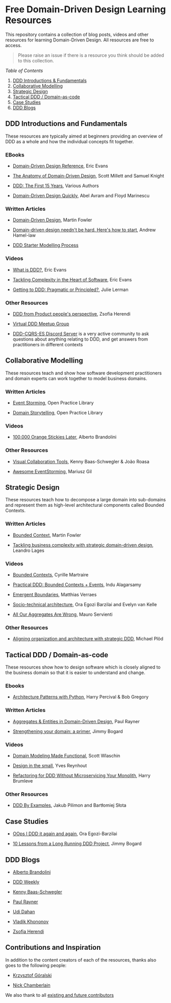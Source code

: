 # Free Domain-Driven Design Learning Resources

This repository contains a collection of blog posts, videos and other resources for learning Domain-Driven Design. All resources are free to access. 

> Please raise an issue if there is a resource you think should be added to this collection.

*Table of Contents*
1. [DDD Introductions & Fundamentals](#ddd-introductions-and-fundamentals)
2. [Collaborative Modelling](#collaborative-modelling)
3. [Strategic Design](#strategic-design)
4. [Tactical DDD / Domain-as-code](#tactical-ddd--domain-as-code)
5. [Case Studies](#case-studies)
6. [DDD Blogs](#ddd-blogs)

## DDD Introductions and Fundamentals

These resources are typically aimed at beginners providing an overview of DDD as a whole and how the individual concepts fit together.

### EBooks

- [Domain-Driven Design Reference](https://domainlanguage.com/wp-content/uploads/2016/05/DDD_Reference_2015-03.pdf), Eric Evans

- [The Anatomy of Domain-Driven Design](https://leanpub.com/theanatomyofdomain-drivendesign), Scott Millett and Samuel Knight

- [DDD: The First 15 Years](https://leanpub.com/ddd_first_15_years), Various Authors

- [Domain-Driven Design Quickly](https://www.infoq.com/minibooks/domain-driven-design-quickly/), Abel Avram and Floyd Marinescu


### Written Articles

- [Domain-Driven Design](https://martinfowler.com/bliki/DomainDrivenDesign.html), Martin Fowler

- [Domain-driven design needn't be hard. Here's how to start](https://www.thoughtworks.com/insights/blog/domain-driven-design-neednt-be-hard-heres-how-start), Andrew Hamel-law

- [DDD Starter Modelling Process](https://github.com/ddd-crew/ddd-starter-modelling-process)


### Videos

- [What is DDD?](https://www.youtube.com/watch?v=pMuiVlnGqjk), Eric Evans

- [Tackling Complexity in the Heart of Software](https://www.youtube.com/watch?v=dnUFEg68ESM), Eric Evans

- [Getting to DDD: Pragmatic or Principled?](https://www.youtube.com/watch?v=3AAzySH3A88), Julie Lerman


### Other Resources

- [DDD from Product people's perspective](https://drive.google.com/file/d/1cIMdatvI2o3OjGnqnjQX6p6VQWfQAL5Z/view), Zsofia Herendi

- [Virtual DDD Meetup Group](https://virtualddd.com/)

- [DDD-CQRS-ES Discord Server](https://github.com/ddd-cqrs-es/community) is a very active community to ask questions about anything relating to DDD, and get answers from practitioners in different contexts


## Collaborative Modelling

These resources teach and show how software development practitioners and domain experts can work together to model business domains.

### Written Articles

- [Event Storming](https://openpracticelibrary.com/practice/event-storming/), Open Practice Library

- [Domain Storytelling](https://openpracticelibrary.com/practice/domain-storytelling/), Open Practice Library

### Videos

- [100,000 Orange Stickies Later](https://www.youtube.com/watch?v=fGm62ra_mQ8&feature=youtu.be), Alberto Brandolini

### Other Resources

- [Visual Collaboration Tools](https://leanpub.com/visualcollaborationtools), Kenny Baas-Schwegler & João Roasa

- [Awesome EventStorming](https://github.com/mariuszgil/awesome-eventstorming), Mariusz Gil


## Strategic Design

These resources teach how to decompose a large domain into sub-domains and represent them as high-level architectural components called Bounded Contexts.

### Written Articles

- [Bounded Context](https://martinfowler.com/bliki/BoundedContext.html), Martin Fowler

- [Tackling business complexity with strategic domain-driven design](https://inside.getyourguide.com/blog/2019/11/18/tackling-business-complexity-with-strategic-domain-driven-design), Leandro Lages 

### Videos

- [Bounded Contexts](https://www.youtube.com/watch?v=ZEJ2Vyk1HA0), Cyrille Martraire

- [Practical DDD: Bounded Contexts + Events](https://www.youtube.com/watch?v=Nr6jAwOunGM), Indu Alagarsamy

- [Emergent Boundaries](https://verraes.net/2017/04/emergent-boundaries/), Matthias Verraes

- [Socio-technical architecture](https://www.youtube.com/watch?v=9Ft39wz6fHM), Ora Egozi Barzilai and Evelyn van Kelle

- [All Our Aggregates Are Wrong](https://www.youtube.com/watch?v=KkzvQSuYd5I), Mauro Servienti

### Other Resources

- [Aligning organization and architecture with strategic DDD](https://speakerdeck.com/mploed/aligning-organization-and-architecture-with-strategic-ddd), Michael Plöd 


## Tactical DDD / Domain-as-code

These resources show how to design software which is closely aligned to the business domain so that it is easier to understand and change.

### Ebooks

- [Architecture Patterns with Python](http://www.cosmicpython.com), Harry Percival & Bob Gregory


### Written Articles

- [Aggregates & Entities in Domain-Driven Design](http://thepaulrayner.com/blog/aggregates-and-entities-in-domain-driven-design/), Paul Rayner

- [Strengthening your domain: a primer](https://lostechies.com/jimmybogard/2010/02/04/strengthening-your-domain-a-primer/), Jimmy Bogard

### Videos

- [Domain Modeling Made Functional](https://www.youtube.com/watch?v=1pSH8kElmM4), Scott Wlaschin

- [Design in the small](https://www.youtube.com/watch?v=3iLW4puXHvc), Yves Reynhout

- [Refactoring for DDD Without Microservicing Your Monolith](https://www.youtube.com/watch?v=y2mL-6CcYBw), Harry Brumleve

### Other Resources

- [DDD By Examples](https://github.com/ddd-by-examples/library), Jakub Pilimon and Bartłomiej Słota

## Case Studies

- [OOps I DDD it again and again](https://www.slideshare.net/OraEgoziBarzilai/mucon-2019-oops-i-ddd-it-again-and-again), Ora Egozi-Barzilai

- [10 Lessons from a Long Running DDD Project](https://lostechies.com/jimmybogard/2016/06/13/10-lessons-from-a-long-running-ddd-project-part-1/), Jimmy Bogard

## DDD Blogs

- [Alberto Brandolini](https://ziobrando.blogspot.it/)

- [DDD Weekly](http://dddweekly.com/)

- [Kenny Baas-Schwegler](https://baasie.com/)

- [Paul Rayner](http://thepaulrayner.com/)

- [Udi Dahan](http://udidahan.com/category/ddd/)

- [Vladik Khononov](https://vladikk.com/)

- [Zsofia Herendi](https://www.zherendi.com/blog)



## Contributions and Inspiration

In addition to the content creators of each of the resources, thanks also goes to the following people:

- [Krzysztof Góralski](https://twitter.com/k_goralski)

- [Nick Chamberlain](https://twitter.com/heynickc)

We also thank to all [existing and future contributors](https://github.com/ddd-crew/free-ddd-learning-resources/graphs/contributors)
